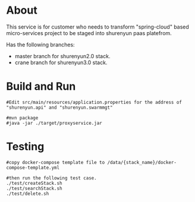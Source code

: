 # About
This service is for customer who needs to transform "spring-cloud" based micro-services project to be staged into shurenyun paas platefrom.

Has the following branches:

* master branch for shurenyun2.0 stack.
* crane branch for shurenyun3.0 stack.


# Build and Run
	#Edit src/main/resources/application.properties for the address of "shurenyun.api" and "shurenyun.swarmmgt"

	#mvn package
	#java -jar ./target/proxyservice.jar


# Testing
	#copy docker-compose template file to /data/{stack_name}/docker-compose-template.yml
	
	#then run the following test case.
	./test/createStack.sh
	./test/searchStack.sh
	./test/delete.sh